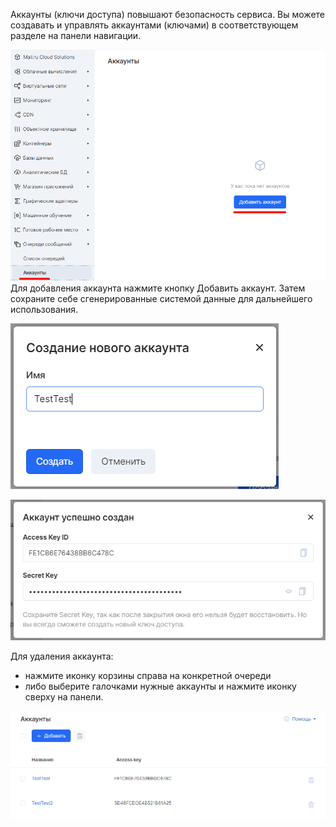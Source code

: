 Аккаунты (ключи доступа) повышают безопасность сервиса. Вы можете создавать и управлять аккаунтами (ключами) в соответствующем разделе на панели навигации.

![](./assets/helpjuice_production-2fuploads-2fupload-2fimage-2f7055-2fdirect-2f1619529691489-1619529691489.png)Для добавления аккаунта нажмите кнопку Добавить аккаунт. Затем сохраните себе сгенерированные системой данные для дальнейшего использования.

![](./assets/helpjuice_production-2fuploads-2fupload-2fimage-2f7055-2fdirect-2f1619529735937-1619529735937.png)

![](./assets/helpjuice_production-2fuploads-2fupload-2fimage-2f7055-2fdirect-2f1619529768321-1619529768321.png)

Для удаления аккаунта:

- нажмите иконку корзины справа на конкретной очереди
- либо выберите галочками нужные аккаунты и нажмите иконку сверху на панели.

![](./assets/helpjuice_production-2fuploads-2fupload-2fimage-2f7055-2fdirect-2f1619529829235-1619529829235.png)
